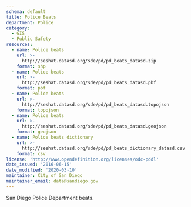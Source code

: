 ```yaml
---
schema: default
title: Police Beats
department: Police
category:
  - GIS
  - Public Safety
resources:
  - name: Police beats
    url: >-
      http://seshat.datasd.org/sde/pd/pd_beats_datasd.zip
    format: shp
  - name: Police beats
    url: >-
      http://seshat.datasd.org/sde/pd/pd_beats_datasd.pbf
    format: pbf
  - name: Police beats
    url: >-
      http://seshat.datasd.org/sde/pd/pd_beats_datasd.topojson
    format: topojson
  - name: Police beats
    url: >-
      http://seshat.datasd.org/sde/pd/pd_beats_datasd.geojson
    format: geojson
  - name: Police beats dictionary
    url: >-
      http://seshat.datasd.org/sde/pd/pd_beats_dictionary_datasd.csv
    format: csv
license: 'http://www.opendefinition.org/licenses/odc-pddl'
date_issued: '2016-06-15'
date_modified: '2020-03-10'
maintainer: City of San Diego
maintainer_email: data@sandiego.gov
---
```

San Diego Police Department beats.
